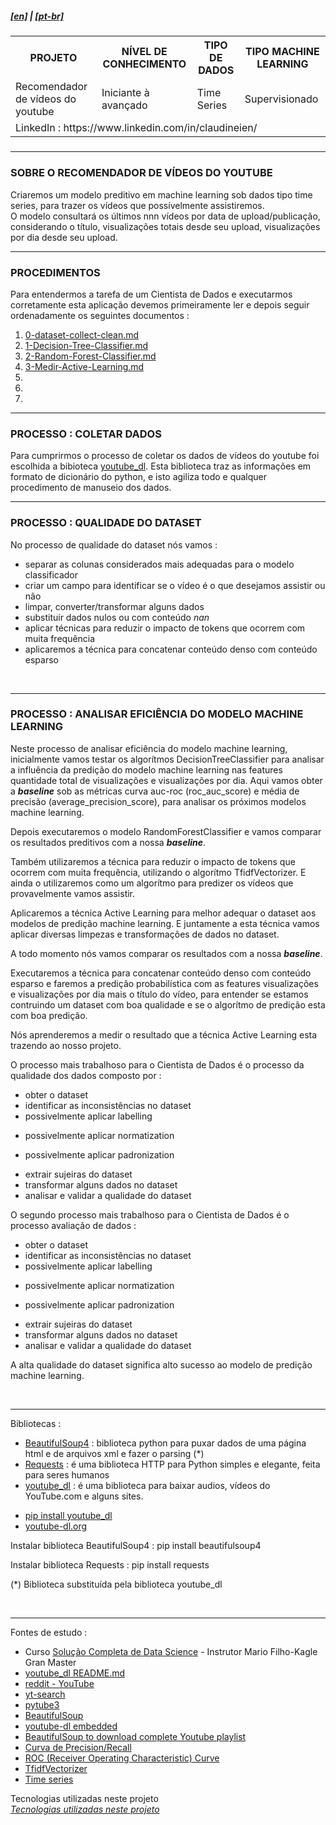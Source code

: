 <h5><a href="blank_">[en]</a> | <a href="blank_">[pt-br]</a>
</h5>
<h5>
<div>
  <table>
    <tr>
      <th>PROJETO</th>
      <th>NÍVEL DE CONHECIMENTO</th>
      <th>TIPO DE DADOS</th>
      <th>TIPO MACHINE LEARNING</th>
    </tr>
    <tr>
      <td>Recomendador de vídeos do youtube</td>
      <td>Iniciante à avançado</td>
      <td>Time Series</td>
      <td>Supervisionado</td>
    </tr>
    <tr>
        <td colspan="4">LinkedIn : https://www.linkedin.com/in/claudineien/</td>
    </tr>
  </table>
</div>
</h5>

<hr>
<h3 align="left">SOBRE O RECOMENDADOR DE VÍDEOS DO YOUTUBE</h3>
<p>Criaremos um modelo preditivo em machine learning sob dados tipo time series, para trazer os vídeos que possívelmente assistiremos.<br>
O modelo consultará os últimos nnn vídeos por data de upload/publicação, considerando o título, visualizações totais desde seu upload, visualizações por dia desde seu upload. </p>

<hr>
<h3 align="left">PROCEDIMENTOS</h3>
<p>Para entendermos a tarefa de um Cientista de Dados e executarmos corretamente esta aplicação devemos primeiramente ler e depois seguir ordenadamente os seguintes documentos :
<ol>
    <li><a href="https://github.com/claudineien/youtube-recommender-machine-learning/blob/master/0-dataset-collect-clean.md">0-dataset-collect-clean.md</a></li>
    <li><a href="https://github.com/claudineien/youtube-recommender-machine-learning/blob/master/1-Decision-Tree-Classifier.md">1-Decision-Tree-Classifier.md</a></li>
    <li><a href="https://github.com/claudineien/youtube-recommender-machine-learning/blob/master/2-Random-Forest-Classifier.md">2-Random-Forest-Classifier.md</a></li>
    <li><a href="https://github.com/claudineien/youtube-recommender-machine-learning/blob/master/3-Medir-Active-Learning.md">3-Medir-Active-Learning.md</a></li>
    <li></li>
    <li></li>
    <li></li>
</ol>
</p>

<hr>
<h3 align="left">PROCESSO : COLETAR DADOS</h3>
<p>
Para cumprirmos o processo de coletar os dados de vídeos do youtube foi escolhida a bibioteca <a href="https://youtube-dl.org/">youtube_dl</a>. Esta biblioteca traz as informações em formato de dicionário do python, e isto agiliza todo e qualquer procedimento de manuseio dos dados.
</p>

<hr>
<h3 align="left">PROCESSO : QUALIDADE DO DATASET</h3>
<p>
No processo de qualidade do dataset nós vamos :
    <ul>
        <li>separar as colunas considerados mais adequadas para o modelo classificador</li>
        <li>criar um campo para identificar se o vídeo é o que desejamos assistir ou não</li>
        <li>limpar, converter/transformar alguns dados</li>
        <li>substituir dados nulos ou com conteúdo <em>nan</em></li>
        <li>aplicar técnicas para reduzir o impacto de tokens que ocorrem com muita frequência</li>
        <li>aplicaremos a técnica para concatenar conteúdo denso com conteúdo esparso</li>
    </ul>
</p>

<br>
<hr>
<h3 align="left">PROCESSO : ANALISAR EFICIÊNCIA DO MODELO MACHINE LEARNING</h3>
<p>
Neste processo de analisar eficiência do modelo machine learning, inicialmente vamos testar os algorítmos DecisionTreeClassifier para analisar a influência da predição do modelo machine learning nas features quantidade total de visualizações e visualizações por dia. Aqui vamos obter a <em><strong>baseline</strong></em> sob as métricas curva auc-roc (roc_auc_score) e média de precisão (average_precision_score), para analisar os próximos modelos machine learning.
</p>

<p>
Depois executaremos o modelo RandomForestClassifier e vamos comparar os resultados preditivos com a nossa <em><strong>baseline</strong></em>.
</p>

<p>
Também utilizaremos a técnica para reduzir o impacto de tokens que ocorrem com muita frequência, utilizando o algorítmo TfidfVectorizer. E ainda o utilizaremos como um algorítmo para predizer os vídeos que provavelmente vamos assistir.
</p>

<p>
Aplicaremos a técnica Active Learning para melhor adequar o dataset aos modelos de predição machine learning. E juntamente a esta técnica vamos aplicar diversas limpezas e transformações de dados no dataset.
</p>

<p>
A todo momento nós vamos comparar os resultados com a nossa <em><strong>baseline</strong></em>.
</p>

<p>
Executaremos a técnica para concatenar conteúdo denso com conteúdo esparso e faremos a predição probabilística com as features visualizações e visualizações por dia mais o título do vídeo, para entender se estamos contruindo um dataset com boa qualidade e se o algorítmo de predição esta com boa predição.
</p>

<p>
Nós aprenderemos a medir o resultado que a técnica Active Learning esta trazendo ao nosso projeto.
</p>

<p>O processo mais trabalhoso para o Cientista de Dados é o processo da qualidade dos dados composto por :
    <ul>
        <li>obter o dataset</li>
        <li>identificar as inconsistências no dataset</li>
        <li>possivelmente aplicar labelling</p>
        <li>possivelmente aplicar normatization</p>
        <li>possivelmente aplicar padronization</p>
        <li>extrair sujeiras do dataset</li>
        <li>transformar alguns dados no dataset</li>
        <li>analisar e validar a qualidade do dataset</li>
    </ul>
</p>

<p>O segundo processo mais trabalhoso para o Cientista de Dados  é o processo avaliação de dados :
    <ul>
        <li>obter o dataset</li>
        <li>identificar as inconsistências no dataset</li>
        <li>possivelmente aplicar labelling</p>
        <li>possivelmente aplicar normatization</p>
        <li>possivelmente aplicar padronization</p>
        <li>extrair sujeiras do dataset</li>
        <li>transformar alguns dados no dataset</li>
        <li>analisar e validar a qualidade do dataset</li>
    </ul>
</p>

<p>
A alta qualidade do dataset significa alto sucesso ao modelo de predição machine learning.
</p>

<br>
<hr>
<p>Bibliotecas :
    <ul>
        <li><a href="https://www.crummy.com/software/BeautifulSoup/bs4/doc/">BeautifulSoup4</a> : biblioteca python para puxar dados de uma página html e de arquivos xml e fazer o parsing (*)</li>
        <li><a href="https://requests.readthedocs.io/pt_BR/latest/user/quickstart.html">Requests</a> : é uma biblioteca HTTP para Python simples e elegante, feita para seres humanos</li>
        <li><a href="https://requests.readthedocs.io/pt_BR/latest/user/quickstart.html">youtube_dl</a> : é uma biblioteca para baixar audios, vídeos do YouTube.com e alguns sites.</li>
    </ul>
    <ul>
        <li><a href="https://pypi.org/project/youtube_dl/">pip install youtube_dl</a></li>
        <li><a href="https://youtube-dl.org/">youtube-dl.org</a></li>
    </ul>
    <p>Instalar biblioteca BeautifulSoup4 : pip install beautifulsoup4</p>
    <p>Instalar biblioteca Requests : pip install requests</p>
    <p>(*) Biblioteca substituída pela biblioteca youtube_dl</p>
</p>

<br>
<hr>
<p>Fontes de estudo :
    <ul>
        <li>Curso <a href="https://curso.mariofilho.com/">   
        Solução Completa de Data Science</a> - Instrutor Mario Filho-Kagle Gran Master</li>
        <li><a href="https://github.com/ytdl-org/youtube-dl/blob/master/README.md#how-do-i-update-youtube-dl">youtube_dl README.md</a></li>
        <li><a href="https://www.reddit.com/r/youtubedl/comments/hqc577/getting_error_unable_to_extract_video_data/">reddit - YouTube</a></li>
        <li><a href="https://pypi.org/project/yt-search/">yt-search</a></li>
        <li><a href="https://python-pytube.readthedocs.io/en/latest/user/quickstart.html#downloading-a-video">pytube3</a></li>
        <li><a href="https://www.geeksforgeeks.org/python-program-to-download-complete-youtube-playlist/?ref=rp">BeautifulSoup</a></li>
        <li><a href="https://www.bogotobogo.com/VideoStreaming/YouTube/youtube-dl-embedding.php">youtube-dl embedded</a></li>
        <li><a href="https://www.bogotobogo.com/VideoStreaming/YouTube/Dissecting-YouTube-URLs.php">BeautifulSoup to download complete Youtube playlist</a></li>
        <li><a href="https://scikit-learn.org/stable/auto_examples/model_selection/plot_precision_recall.html#sphx-glr-auto-examples-model-selection-plot-precision-recall-py">Curva de Precision/Recall</a></li>
        <li><a href="https://scikit-learn.org/stable/modules/model_evaluation.html#roc-metrics">ROC (Receiver Operating Characteristic) Curve</a></li>
        <li><a href="https://www.kaggle.com/adamschroeder/countvectorizer-tfidfvectorizer-predict-comments">TfidfVectorizer</a></li>
        <li><a href="https://www.machinelearningplus.com/time-series/time-series-analysis-python/">Time series</a></li>
    </ul>
</p>

<a id="itemtec" >Tecnologias utilizadas neste projeto</a><br>
<em><a href="#itemtec">Tecnologias utilizadas neste projeto</a></em>

<!--<h5><a href="blank_">[en]</a> | <a href="blank_">[pt-br]</a></br>
Projeto : Recomendador de vídeos do youtube<br>
Nivel Conhecimento : Iniciante à avançado<br>
Tipo de dados : Time Series<br>
Tipo Machine Learning : Supervisionado<br>

LinkedIn : https://www.linkedin.com/in/claudineien/
</h5>-->
